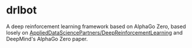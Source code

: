 # drlbot

A deep reinforcement learning framework based on AlphaGo Zero, based losely on [AppliedDataSciencePartners/DeepReinforcementLearning](https://github.com/AppliedDataSciencePartners/DeepReinforcementLearning) and DeepMind's AlphaGo Zero paper.
